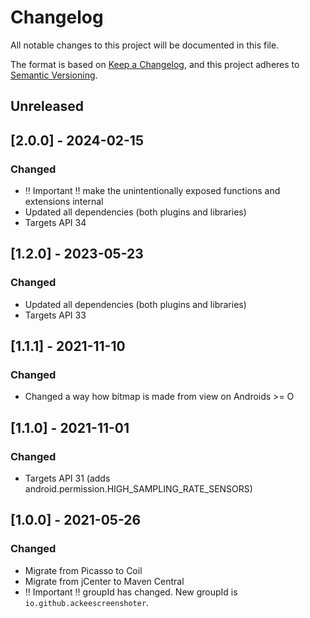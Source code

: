 # Changelog
All notable changes to this project will be documented in this file.

The format is based on [Keep a Changelog](https://keepachangelog.com/en/1.0.0/),
and this project adheres to [Semantic Versioning](https://semver.org/spec/v2.0.0.html).

## Unreleased

## [2.0.0] - 2024-02-15
### Changed
- ‼️ Important ‼️ make the unintentionally exposed functions and extensions internal
- Updated all dependencies (both plugins and libraries)
- Targets API 34

## [1.2.0] - 2023-05-23
### Changed
- Updated all dependencies (both plugins and libraries)
- Targets API 33

## [1.1.1] - 2021-11-10
### Changed
- Changed a way how bitmap is made from view on Androids >= O

## [1.1.0] - 2021-11-01
### Changed
- Targets API 31 (adds android.permission.HIGH_SAMPLING_RATE_SENSORS)

## [1.0.0] - 2021-05-26
### Changed
- Migrate from Picasso to Coil
- Migrate from jCenter to Maven Central
- ‼️ Important ‼️ groupId has changed. New groupId is `io.github.ackeescreenshoter`.
